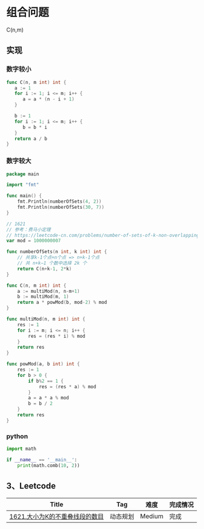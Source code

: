 # 组合问题

C(n,m) 

## 实现

### 数字较小

```go
func C(n, m int) int {
   a := 1
   for i := 1; i <= m; i++ {
      a = a * (n - i + 1)
   }

   b := 1
   for i := 1; i <= m; i++ {
      b = b * i
   }
   return a / b
}
```

### 数字较大

```go
package main

import "fmt"

func main() {
	fmt.Println(numberOfSets(4, 2))
	fmt.Println(numberOfSets(30, 7))
}

// 1621
// 参考：费马小定理
// https://leetcode-cn.com/problems/number-of-sets-of-k-non-overlapping-line-segments/solution/dong-tai-gui-hua-shu-xue-fa-si-lu-fen-xi-sagz/
var mod = 1000000007

func numberOfSets(n int, k int) int {
	// 共享k-1个点+n个点 => n+k-1个点
	// 共 n+k−1 个数中选择 2k 个
	return C(n+k-1, 2*k)
}

func C(n, m int) int {
	a := multiMod(n, n-m+1)
	b := multiMod(m, 1)
	return a * powMod(b, mod-2) % mod
}

func multiMod(n, m int) int {
	res := 1
	for i := m; i <= n; i++ {
		res = (res * i) % mod
	}
	return res
}

func powMod(a, b int) int {
	res := 1
	for b > 0 {
		if b%2 == 1 {
			res = (res * a) % mod
		}
		a = a * a % mod
		b = b / 2
	}
	return res
}
```

### python

```python
import math

if __name__ == '__main__':
    print(math.comb(10, 2))

```

## 3、Leetcode

| Title                                                        | Tag      | 难度   | 完成情况 |
| ------------------------------------------------------------ | -------- | ------ | -------- |
| [1621.大小为K的不重叠线段的数目](https://leetcode-cn.com/problems/number-of-sets-of-k-non-overlapping-line-segments/) | 动态规划 | Medium | 完成     |